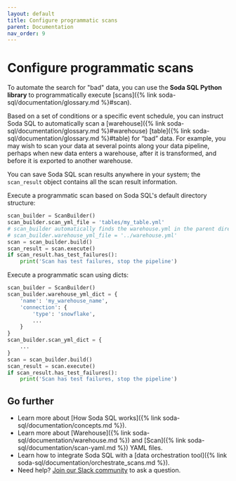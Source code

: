 ```yaml
---
layout: default
title: Configure programmatic scans
parent: Documentation
nav_order: 9
---
```


# Configure programmatic scans

To automate the search for "bad" data, you can use the **Soda SQL Python library** to programmatically execute [scans]({% link soda-sql/documentation/glossary.md %}#scan).

Based on a set of conditions or a specific event schedule, you can instruct Soda SQL to automatically scan a [warehouse]({% link soda-sql/documentation/glossary.md %}#warehouse) [table]({% link soda-sql/documentation/glossary.md %}#table) for “bad” data. For example, you may wish to scan your data at several points along your data pipeline, perhaps when new data enters a warehouse, after it is transformed, and before it is exported to another warehouse.

You can save Soda SQL scan results anywhere in your system; the `scan_result` object contains all the scan result information.

Execute a programmatic scan based on Soda SQL's default directory structure:

```python
scan_builder = ScanBuilder()
scan_builder.scan_yml_file = 'tables/my_table.yml'
# scan_builder automatically finds the warehouse.yml in the parent directory of the scan YAML file
# scan_builder.warehouse_yml_file = '../warehouse.yml'
scan = scan_builder.build()
scan_result = scan.execute()
if scan_result.has_test_failures():
    print('Scan has test failures, stop the pipeline')
```

Execute a programmatic scan using dicts:

```python
scan_builder = ScanBuilder()
scan_builder.warehouse_yml_dict = {
    'name': 'my_warehouse_name',
    'connection': {
        'type': 'snowflake',
        ...
    }
}
scan_builder.scan_yml_dict = {
    ...
}
scan = scan_builder.build()
scan_result = scan.execute()
if scan_result.has_test_failures():
    print('Scan has test failures, stop the pipeline')
```

## Go further

- Learn more about [How Soda SQL works]({% link soda-sql/documentation/concepts.md %}).
- Learn more about [Warehouse]({% link soda-sql/documentation/warehouse.md %}) and [Scan]({% link soda-sql/documentation/scan-yaml.md %}) YAML files.
- Learn how to integrate Soda SQL with a [data orchestration tool]({% link soda-sql/documentation/orchestrate_scans.md %}).
- Need help? <a href="http://community.soda.io/slack" target="_blank">Join our Slack community</a> to ask a question.
